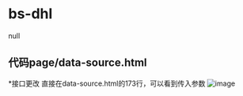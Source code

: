 # bs-dhl
null
## 代码page/data-source.html
*接口更改
直接在data-source.html的173行，可以看到传入参数
![image](http://chuantu.biz/t5/14/1467551252x3738746565.png)
